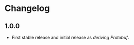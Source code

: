Changelog
=========

1.0.0
-----

  * First stable release and initial release as _deriving Protobuf_.
